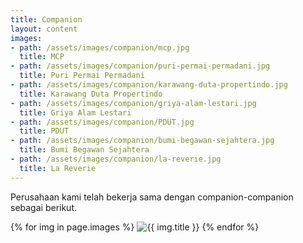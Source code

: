 ```yaml
---
title: Companion
layout: content
images:
- path: /assets/images/companion/mcp.jpg
  title: MCP
- path: /assets/images/companion/puri-permai-permadani.jpg
  title: Puri Permai Permadani
- path: /assets/images/companion/karawang-duta-propertindo.jpg
  title: Karawang Duta Propertindo
- path: /assets/images/companion/griya-alam-lestari.jpg
  title: Griya Alam Lestari
- path: /assets/images/companion/PDUT.jpg
  title: PDUT
- path: /assets/images/companion/bumi-begawan-sejahtera.jpg
  title: Bumi Begawan Sejahtera
- path: /assets/images/companion/la-reverie.jpg
  title: La Reverie
---
```


<p>Perusahaan kami telah bekerja sama dengan companion-companion sebagai berikut.</p>

<div class="picture">
    {% for img in page.images %}
            <img src=" {{ img.path }} " alt=" {{ img.title }} ">
    {% endfor %}
</div>